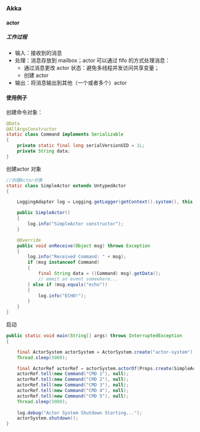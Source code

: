 ### Akka

#### actor

##### 工作过程

- 输入：接收到的消息
- 处理：消息存放到 mailbox；actor 可以通过 fifo 的方式处理消息：
  - 通过消息更改 actor 状态：避免多线程并发访问共享变量；
  - 创建 actor
- 输出：将消息输出到其他（一个或者多个）actor





#### 使用例子

创建命令对象：

```java
@Data
@AllArgsConstructor
static class Command implements Serializable
{
    private static final long serialVersionUID = 1L;
    private String data;
}
```

创建actor 对象
```java
//创建Actor对象
static class SimpleActor extends UntypedActor
{

    LoggingAdapter log = Logging.getLogger(getContext().system(), this);

    public SimpleActor()
    {
        log.info("SimpleActor constructor");
    }

    @Override
    public void onReceive(Object msg) throws Exception
    {
        log.info("Received Command: " + msg);
        if (msg instanceof Command)
        {
            final String data = ((Command) msg).getData();
            // emmit an event somewhere...
        } else if (msg.equals("echo"))
        {
            log.info("ECHO!");
        }
    }
}
```

启动

```java
public static void main(String[] args) throws InterruptedException
{

    final ActorSystem actorSystem = ActorSystem.create("actor-system");
    Thread.sleep(5000);

    final ActorRef actorRef = actorSystem.actorOf(Props.create(SimpleActor.class), "simple-actor");
    actorRef.tell(new Command("CMD 1"), null);
    actorRef.tell(new Command("CMD 2"), null);
    actorRef.tell(new Command("CMD 3"), null);
    actorRef.tell(new Command("CMD 4"), null);
    actorRef.tell(new Command("CMD 5"), null);
    Thread.sleep(5000);
    
    log.debug("Actor System Shutdown Starting...");
    actorSystem.shutdown();
}
```

